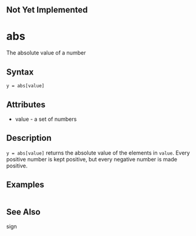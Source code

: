 ## Not Yet Implemented

# abs

The absolute value of a number

## Syntax

```
y = abs[value]
```

## Attributes

- value - a set of numbers

## Description

`y = abs[value]` returns the absolute value of the elements in `value`. Every positive number is kept positive, but every negative number is made positive.

## Examples

```

```

## See Also

sign